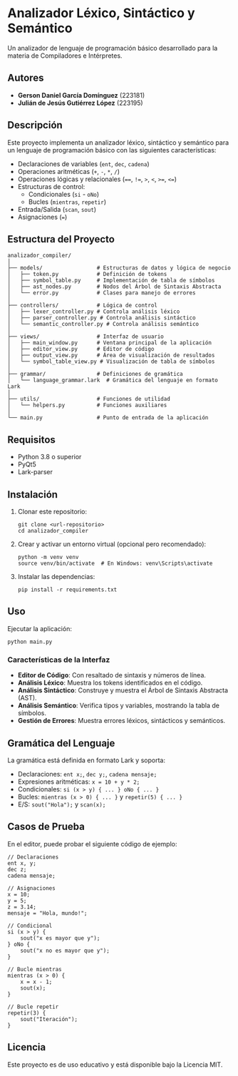 # Analizador Léxico, Sintáctico y Semántico

Un analizador de lenguaje de programación básico desarrollado para la materia de Compiladores e Intérpretes.

## Autores

- **Gerson Daniel García Domínguez** (223181)
- **Julián de Jesús Gutiérrez López** (223195)

## Descripción

Este proyecto implementa un analizador léxico, sintáctico y semántico para un lenguaje de programación básico con las siguientes características:

- Declaraciones de variables (`ent`, `dec`, `cadena`)
- Operaciones aritméticas (`+`, `-`, `*`, `/`)
- Operaciones lógicas y relacionales (`==`, `!=`, `>`, `<`, `>=`, `<=`)
- Estructuras de control:
  - Condicionales (`si` - `oNo`)
  - Bucles (`mientras`, `repetir`)
- Entrada/Salida (`scan`, `sout`)
- Asignaciones (`=`)

## Estructura del Proyecto

```
analizador_compiler/
│
├── models/                 # Estructuras de datos y lógica de negocio
│   ├── token.py            # Definición de tokens
│   ├── symbol_table.py     # Implementación de tabla de símbolos
│   ├── ast_nodes.py        # Nodos del Árbol de Sintaxis Abstracta
│   └── error.py            # Clases para manejo de errores
│
├── controllers/            # Lógica de control
│   ├── lexer_controller.py # Controla análisis léxico
│   ├── parser_controller.py # Controla análisis sintáctico
│   └── semantic_controller.py # Controla análisis semántico
│
├── views/                  # Interfaz de usuario
│   ├── main_window.py      # Ventana principal de la aplicación
│   ├── editor_view.py      # Editor de código
│   ├── output_view.py      # Área de visualización de resultados
│   └── symbol_table_view.py # Visualización de tabla de símbolos
│
├── grammar/                # Definiciones de gramática
│   └── language_grammar.lark  # Gramática del lenguaje en formato Lark
│
├── utils/                  # Funciones de utilidad
│   └── helpers.py          # Funciones auxiliares
│
└── main.py                 # Punto de entrada de la aplicación
```

## Requisitos

- Python 3.8 o superior
- PyQt5
- Lark-parser

## Instalación

1. Clonar este repositorio:
   ```
   git clone <url-repositorio>
   cd analizador_compiler
   ```

2. Crear y activar un entorno virtual (opcional pero recomendado):
   ```
   python -m venv venv
   source venv/bin/activate  # En Windows: venv\Scripts\activate
   ```

3. Instalar las dependencias:
   ```
   pip install -r requirements.txt
   ```

## Uso

Ejecutar la aplicación:
```
python main.py
```

### Características de la Interfaz

- **Editor de Código**: Con resaltado de sintaxis y números de línea.
- **Análisis Léxico**: Muestra los tokens identificados en el código.
- **Análisis Sintáctico**: Construye y muestra el Árbol de Sintaxis Abstracta (AST).
- **Análisis Semántico**: Verifica tipos y variables, mostrando la tabla de símbolos.
- **Gestión de Errores**: Muestra errores léxicos, sintácticos y semánticos.

## Gramática del Lenguaje

La gramática está definida en formato Lark y soporta:

- Declaraciones: `ent x;`, `dec y;`, `cadena mensaje;`
- Expresiones aritméticas: `x = 10 + y * 2;`
- Condicionales: `si (x > y) { ... } oNo { ... }`
- Bucles: `mientras (x > 0) { ... }` y `repetir(5) { ... }`
- E/S: `sout("Hola");` y `scan(x);`

## Casos de Prueba

En el editor, puede probar el siguiente código de ejemplo:

```
// Declaraciones
ent x, y;
dec z;
cadena mensaje;

// Asignaciones
x = 10;
y = 5;
z = 3.14;
mensaje = "Hola, mundo!";

// Condicional
si (x > y) {
    sout("x es mayor que y");
} oNo {
    sout("x no es mayor que y");
}

// Bucle mientras
mientras (x > 0) {
    x = x - 1;
    sout(x);
}

// Bucle repetir
repetir(3) {
    sout("Iteración");
}
```

## Licencia

Este proyecto es de uso educativo y está disponible bajo la Licencia MIT.
